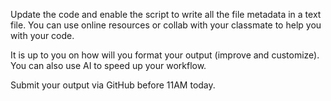 Update the code and enable the script to write all the file metadata in a text file. You can use online resources or collab with your classmate to help you with your code.

It is up to you on how will you format your output (improve and customize). You can also use AI to speed up your workflow.

Submit your output via GitHub before 11AM today.